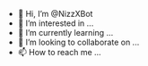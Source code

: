 - 👋 Hi, I’m @NizzXBot
- 👀 I’m interested in ...
- 🌱 I’m currently learning ...
- 💞️ I’m looking to collaborate on ...
- 📫 How to reach me ...

<!---
NizzXBot/NizzXBot is a ✨ special ✨ repository because its `README.md` (this file) appears on your GitHub profile.
You can click the Preview link to take a look at your changes.
--->
